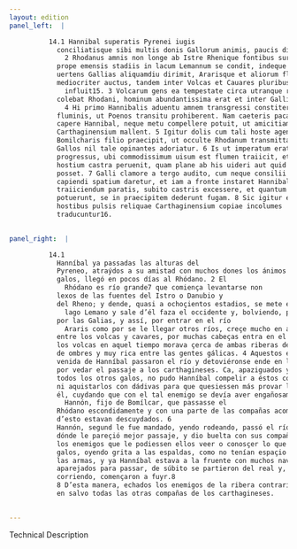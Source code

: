 ```yaml
---
layout: edition
panel_left:  |

          14.1 Hannibal superatis Pyrenei iugis
            conciliatisque sibi multis donis Gallorum animis, paucis diebus ad Rhodanum uenit.
              2 Rhodanus amnis non longe ab Istre Rhenique fontibus surgens, octingentis
            prope emensis stadiis in lacum Lemannum se condit, indeque egressus in occidentem se
            uertens Gallias aliquamdiu dirimit, Ararisque et aliorum fluminum accessione non
            mediocriter auctus, tandem inter Volcas et Cauares pluribus capitibus in mare
              influit15. 3 Volcarum gens ea tempestate circa utranque ripam
            colebat Rhodani, hominum abundantissima erat et inter Gallicas gentes opulentissima.
              4 Hi primo Hannibalis aduentu amnem transgressi constiterant in ripa
            fluminis, ut Poenos transitu prohiberent. Nam caeteris pacatis Gallis hos neque donis
            capere Hannibal, neque metu compellere potuit, ut amicitiam experiri quam uim
            Carthaginensium mallent. 5 Igitur dolis cum tali hoste agendum ratus, Hannoni
            Bomilcharis filio praecipit, ut occulte Rhodanum transmittat, et cum parte copiarum
            Gallos nil tale opinantes adoriatur. 6 Is ut imperatum erat, longiore itinere
            progressus, ubi commodissimum uisum est flumen traiicit, et circumductis copiis prius ad
            hostium castra peruenit, quam plane ab his uideri aut quid rei gereretur cognosci
            posset. 7 Galli clamore a tergo audito, cum neque consilii habendi neque arma
            capiendi spatium daretur, et iam a fronte instaret Hannibal pluribus nauigiis ad
            traiiciendum paratis, subito castris excessere, et quantum cursu ac uiribus efficere
            potuerunt, se in praecipitem dederunt fugam. 8 Sic igitur ex aduersa ripa
            hostibus pulsis reliquae Carthaginensium copiae incolumes
            traducuntur16.
        

panel_right:  |

          14.1
            Hanníbal ya passadas las alturas del
            Pyreneo, atraýdos a su amistad con muchos dones los ánimos de los
            galos, llegó en pocos días al Rhódano. 2 El
              Rhódano es río grande7 que comiença levantarse non
            lexos de las fuentes del Istro o Danubio y
            del Rheno; y dende, quasi a ochoçientos estadios, se mete en el
              lago Lemano y sale d’él faza el occidente y, bolviendo, passa
            por las Galias, y assí, por entrar en el río
              Araris como por se le llegar otros ríos, creçe mucho en aguas; al cabo,
            entre los volcas y cavares, por muchas cabeças entra en el mar. 3 La gente de
            los volcas en aquel tiempo morava çerca de ambas riberas del Rhódano y era muy abundante
            de ombres y muy rica entre las gentes gálicas. 4 Aquestos en la primera
            venida de Hanníbal passaron el río y detoviéronse ende en la ribera
            por vedar el passaje a los carthagineses. Ca, apaziguados ya
            todos los otros galos, no pudo Hanníbal compelir a éstos con miedo
            ni aquistarlos con dádivas para que quesiessen más provar la amistad de los carthagineses que la fuerça. [168r,b] 5 Assí que
            él, cuydando que con el tal enemigo se devía aver engañosamente, mandó a
              Hannón, fijo de Bomílcar, que passasse el
            Rhódano escondidamente y con una parte de las compañas acometa a los galos mientra que
            d’esto estavan descuydados. 6
            Hannón, segund le fue mandado, yendo rodeando, passó el río por
            dónde le pareçió mejor passaje, y dio buelta con sus compañas y llegó primero al real de
            los enemigos que le podiessen ellos veer o conosçer lo que se fazía. 7 Los
            galos, oyendo grita a las espaldas, como no tenían espaçio de aver consejo, nin de tomar
            las armas, y ya Hanníbal estava a la fruente con muchos navíos
            aparejados para passar, de súbito se partieron del real y, quanto más podieron yr
            corriendo, començaron a fuyr.8
            8 D’esta manera, echados los enemigos de la ribera contraria, passaron el río
            en salvo todas las otras compañas de los carthagineses. 
        

---
```


 Technical Description 